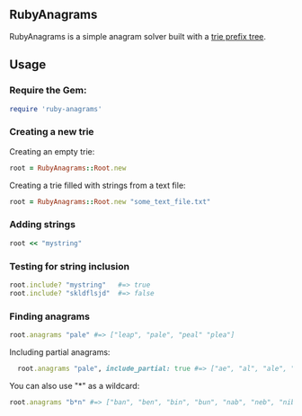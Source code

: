 ## RubyAnagrams

RubyAnagrams is a simple anagram solver built with a [trie prefix tree](http://en.wikipedia.org/wiki/Trie).

## Usage

### Require the Gem:
``` ruby
require 'ruby-anagrams'
```

### Creating a new trie

Creating an empty trie:
``` ruby
root = RubyAnagrams::Root.new
```

Creating a trie filled with strings from a text file:
``` ruby
root = RubyAnagrams::Root.new "some_text_file.txt"
```

### Adding strings
``` ruby
root << "mystring"
```

### Testing for string inclusion
``` ruby
root.include? "mystring"   #=> true
root.include? "skldflsjd"  #=> false
```

### Finding anagrams
``` ruby
root.anagrams "pale" #=> ["leap", "pale", "peal" "plea"]
```
Including partial anagrams:
``` ruby
  root.anagrams "pale", include_partial: true #=> ["ae", "al", "ale", "alp", "ape", "el", "la", "lap", "lea", "leap", "pa", "pal", "pale", "pe", "pea", "peal", "plea"]
```
You can also use "*" as a wildcard:
``` ruby
root.anagrams "b*n" #=> ["ban", "ben", "bin", "bun", "nab", "neb", "nib", "nob", "nub"]
```

